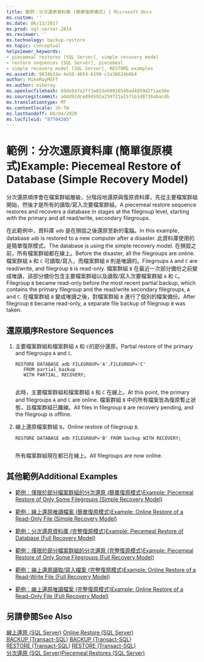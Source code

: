 ```yaml
---
title: 範例：分次還原資料庫 (簡單復原模式) | Microsoft Docs
ms.custom: ''
ms.date: 06/13/2017
ms.prod: sql-server-2014
ms.reviewer: ''
ms.technology: backup-restore
ms.topic: conceptual
helpviewer_keywords:
- piecemeal restores [SQL Server], simple recovery model
- restore sequences [SQL Server], piecemeal
- simple recovery model [SQL Server], RESTORE examples
ms.assetid: 9834b14a-4e56-4654-b190-c2a38624b6b4
author: MikeRayMSFT
ms.author: mikeray
ms.openlocfilehash: 69de84fa2ff3a853eb9926549ad4859d2f1ae38e
ms.sourcegitcommit: ad4d92dce894592a259721a1571b1d8736abacdb
ms.translationtype: MT
ms.contentlocale: zh-TW
ms.lasthandoff: 08/04/2020
ms.locfileid: "87704205"
---
```

# <a name="example-piecemeal-restore-of-database-simple-recovery-model"></a><span data-ttu-id="5a7ca-102">範例：分次還原資料庫 (簡單復原模式)</span><span class="sxs-lookup"><span data-stu-id="5a7ca-102">Example: Piecemeal Restore of Database (Simple Recovery Model)</span></span>
  <span data-ttu-id="5a7ca-103">分次還原順序會在檔案群組層級，分階段地還原與復原資料庫，先從主要檔案群組開始，然後才是所有的讀取/寫入次要檔案群組。</span><span class="sxs-lookup"><span data-stu-id="5a7ca-103">A piecemeal restore sequence restores and recovers a database in stages at the filegroup level, starting with the primary and all read/write, secondary filegroups.</span></span>  
  
 <span data-ttu-id="5a7ca-104">在此範例中，資料庫 `adb` 是在損毀之後還原至新的電腦。</span><span class="sxs-lookup"><span data-stu-id="5a7ca-104">In this example, database `adb` is restored to a new computer after a disaster.</span></span> <span data-ttu-id="5a7ca-105">此資料庫使用的是簡單復原模式。</span><span class="sxs-lookup"><span data-stu-id="5a7ca-105">The database is using the simple recovery model.</span></span> <span data-ttu-id="5a7ca-106">在損毀之前，所有檔案群組都在線上。</span><span class="sxs-lookup"><span data-stu-id="5a7ca-106">Before the disaster, all the filegroups are online.</span></span> <span data-ttu-id="5a7ca-107">檔案群組 `A` 和 `C` 可讀取/寫入，而檔案群組 `B` 則是唯讀的。</span><span class="sxs-lookup"><span data-stu-id="5a7ca-107">Filegroups `A` and `C` are read/write, and filegroup `B` is read-only.</span></span> <span data-ttu-id="5a7ca-108">檔案群組 `B` 在最近一次部分備份之前變成唯讀，該部分備份包含主要檔案群組以及讀取/寫入次要檔案群組 `A` 和 `C`。</span><span class="sxs-lookup"><span data-stu-id="5a7ca-108">Filegroup `B` became read-only before the most recent partial backup, which contains the primary filegroup and the read/write secondary filegroups, `A` and `C`.</span></span> <span data-ttu-id="5a7ca-109">在檔案群組 `B` 變成唯讀之後，對檔案群組 `B` 進行了個別的檔案備份。</span><span class="sxs-lookup"><span data-stu-id="5a7ca-109">After filegroup `B` became read-only, a separate file backup of filegroup `B` was taken.</span></span>  
  
## <a name="restore-sequences"></a><span data-ttu-id="5a7ca-110">還原順序</span><span class="sxs-lookup"><span data-stu-id="5a7ca-110">Restore Sequences</span></span>  
  
1.  <span data-ttu-id="5a7ca-111">主要檔案群組和檔案群組 `A` 和 `C`的部分還原。</span><span class="sxs-lookup"><span data-stu-id="5a7ca-111">Partial restore of the primary and filegroups `A` and `C`.</span></span>  
  
    ```  
    RESTORE DATABASE adb FILEGROUP='A',FILEGROUP='C'   
       FROM partial_backup   
       WITH PARTIAL, RECOVERY;  
  
    ```  
  
     <span data-ttu-id="5a7ca-112">此時，主要檔案群組和檔案群組 `A` 和 `C` 在線上。</span><span class="sxs-lookup"><span data-stu-id="5a7ca-112">At this point, the primary and filegroups `A` and `C` are online.</span></span> <span data-ttu-id="5a7ca-113">檔案群組 `B` 中的所有檔案皆為復原暫止狀態，且檔案群組已離線。</span><span class="sxs-lookup"><span data-stu-id="5a7ca-113">All files in filegroup `B` are recovery pending, and the filegroup is offline.</span></span>  
  
2.  <span data-ttu-id="5a7ca-114">線上還原檔案群組 `B`。</span><span class="sxs-lookup"><span data-stu-id="5a7ca-114">Online restore of filegroup `B`.</span></span>  
  
    ```  
    RESTORE DATABASE adb FILEGROUP='B' FROM backup WITH RECOVERY;  
  
    ```  
  
     <span data-ttu-id="5a7ca-115">所有檔案群組現在都已在線上。</span><span class="sxs-lookup"><span data-stu-id="5a7ca-115">All filegroups are now online.</span></span>  
  
## <a name="additional-examples"></a><span data-ttu-id="5a7ca-116">其他範例</span><span class="sxs-lookup"><span data-stu-id="5a7ca-116">Additional Examples</span></span>  
  
-   [<span data-ttu-id="5a7ca-117">範例：僅限於部分檔案群組的分次還原 &#40;簡單復原模式&#41;</span><span class="sxs-lookup"><span data-stu-id="5a7ca-117">Example: Piecemeal Restore of Only Some Filegroups &#40;Simple Recovery Model&#41;</span></span>](example-piecemeal-restore-of-only-some-filegroups-simple-recovery-model.md)  
  
-   [<span data-ttu-id="5a7ca-118">範例：線上還原唯讀檔案 &#40;簡單復原模式&#41;</span><span class="sxs-lookup"><span data-stu-id="5a7ca-118">Example: Online Restore of a Read-Only File &#40;Simple Recovery Model&#41;</span></span>](example-online-restore-of-a-read-only-file-simple-recovery-model.md)  
  
-   [<span data-ttu-id="5a7ca-119">範例：分次還原資料庫 &#40;完整復原模式&#41;</span><span class="sxs-lookup"><span data-stu-id="5a7ca-119">Example: Piecemeal Restore of Database &#40;Full Recovery Model&#41;</span></span>](example-piecemeal-restore-of-database-full-recovery-model.md)  
  
-   [<span data-ttu-id="5a7ca-120">範例：僅限於部分檔案群組的分次還原 &#40;完整復原模式&#41;</span><span class="sxs-lookup"><span data-stu-id="5a7ca-120">Example: Piecemeal Restore of Only Some Filegroups &#40;Full Recovery Model&#41;</span></span>](example-piecemeal-restore-of-only-some-filegroups-full-recovery-model.md)  
  
-   [<span data-ttu-id="5a7ca-121">範例：線上還原讀取/寫入檔案 &#40;完整復原模式&#41;</span><span class="sxs-lookup"><span data-stu-id="5a7ca-121">Example: Online Restore of a Read-Write File &#40;Full Recovery Model&#41;</span></span>](example-online-restore-of-a-read-write-file-full-recovery-model.md)  
  
-   [<span data-ttu-id="5a7ca-122">範例：線上還原唯讀檔案 &#40;完整復原模式&#41;</span><span class="sxs-lookup"><span data-stu-id="5a7ca-122">Example: Online Restore of a Read-Only File &#40;Full Recovery Model&#41;</span></span>](example-online-restore-of-a-read-only-file-full-recovery-model.md)  
  
## <a name="see-also"></a><span data-ttu-id="5a7ca-123">另請參閱</span><span class="sxs-lookup"><span data-stu-id="5a7ca-123">See Also</span></span>  
 <span data-ttu-id="5a7ca-124">[線上還原 &#40;SQL Server&#41;](online-restore-sql-server.md) </span><span class="sxs-lookup"><span data-stu-id="5a7ca-124">[Online Restore &#40;SQL Server&#41;](online-restore-sql-server.md) </span></span>  
 <span data-ttu-id="5a7ca-125">[BACKUP &#40;Transact-SQL&#41;](/sql/t-sql/statements/backup-transact-sql) </span><span class="sxs-lookup"><span data-stu-id="5a7ca-125">[BACKUP &#40;Transact-SQL&#41;](/sql/t-sql/statements/backup-transact-sql) </span></span>  
 <span data-ttu-id="5a7ca-126">[RESTORE &#40;Transact-SQL&#41;](/sql/t-sql/statements/restore-statements-transact-sql) </span><span class="sxs-lookup"><span data-stu-id="5a7ca-126">[RESTORE &#40;Transact-SQL&#41;](/sql/t-sql/statements/restore-statements-transact-sql) </span></span>  
 [<span data-ttu-id="5a7ca-127">分次還原 &#40;SQL Server&#41;</span><span class="sxs-lookup"><span data-stu-id="5a7ca-127">Piecemeal Restores &#40;SQL Server&#41;</span></span>](piecemeal-restores-sql-server.md)  
  
  
